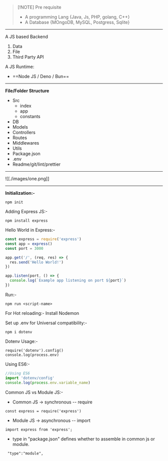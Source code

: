 
> [!NOTE] Pre requisite
>  - A programming Lang {Java, Js, PHP, golang, C++}
>  -  A Database {MOngoDB, MySQL, Postgress, Sqlite}

---
A  JS based Backend
1. Data
2. File
3. Third Party API

A  JS Runtime: 
- ==Node JS / Deno / Bun==
---

**File/Folder Structure**

- Src
	-  index
	- app
	- constants
- DB
- Models
- Controllers
- Routes
- Middlewares
- Utils
- Package.json
- .env
- Readme/git/lint/prettier
---
![[./images/one.png]]

---

**Initialization:-**
```
npm init
```
Adding Express JS:-
```
npm install express
```
Hello World in Express:-
```javascript
const express = require('express')
const app = express()
const port = 3000

app.get('/', (req, res) => {
  res.send('Hello World!')
})

app.listen(port, () => {
  console.log(`Example app listening on port ${port}`)
})
```

Run:-
```
npm run <script-name>
```
For Hot reloading:-
	Install Nodemon

Set up .env for Universal compatibility:-

```
npm i dotenv
```

Dotenv Usage:-
```
require('dotenv').config()
console.log(process.env)
```
Using ES6:-
```js
//Using ES6
import 'dotenv/config'
console.log(process.env.variable_name)
```

Common JS vs Module JS:-

- Common JS -> synchronous -- require
```
const express = require('express')
```


- Module JS -> asynchronous -- import
```
import express from 'express';
```

- type in "package.json" defines whether to assemble in common js or module.
```
 "type":"module",
```
